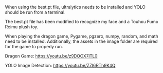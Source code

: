 When using the best.pt file, ultralytics needs to be installed and YOLO should be run from a terminal.

The best.pt file has been modified to recognize my face and a Touhou Fumo Reimu plush toy.

When playing the dragon game, Pygame, pgzero, numpy, random, and math need to be installed. Additionally, the assets in the image folder are required for the game to properly run.

Dragon Game:
https://youtu.be/z9DOOX7lTL0

YOLO Image Detection:
https://youtu.be/ZZI6RTh9K4Q

